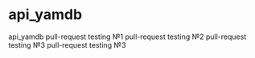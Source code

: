 # api_yamdb
api_yamdb
pull-request testing №1
pull-request testing №2
pull-request testing №3
pull-request testing №3